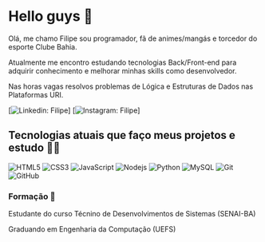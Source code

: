 # Hello guys 🖖


Olá, me chamo Filipe sou programador, fã de animes/mangás e torcedor do esporte Clube Bahia.

Atualmente me encontro estudando tecnologias Back/Front-end para adquirir conhecimento e melhorar minhas skills como desenvolvedor.

Nas horas vagas resolvos problemas de Lógica e Estruturas de Dados nas Plataformas URI.


[![Linkedin: Filipe](https://img.shields.io/badge/-Linkedin-blue?style=flat-square&logo=Linkedin&logoColor=white&link=https://www.linkedin.com/in/filipe-pereira-7137991a6/)]
[![Instagram: Filipe](https://img.shields.io/badge/-Instagram-orange?style=flat-square&logo=Instagram&logoColor=white&link=https://www.instagram.com/lipee.dev/)]


## Tecnologias atuais que faço meus projetos e estudo 👨‍💻 

![HTML5](https://img.shields.io/badge/-HTML5-E34F26?style=flat-square&logo=html5&logoColor=white)
![CSS3](https://img.shields.io/badge/-CSS3-lightgrey?style=flat-square&logo=css3)
![JavaScript](https://img.shields.io/badge/-JavaScript-black?style=flat-square&logo=javascript)
![Nodejs](https://img.shields.io/badge/-Nodejs-brightgreen?style=flat-square&logo=Node.js&logoColor=white)
![Python](https://img.shields.io/badge/-Python-yellow?style=flat-square&logo=python)
![MySQL](https://img.shields.io/badge/-MySQL-4479A1?style=flat-square&logo=mysql&logoColor=white)
![Git](https://img.shields.io/badge/-Git-black?style=flat-square&logo=git)
![GitHub](https://img.shields.io/badge/-GitHub-181717?style=flat-square&logo=github)

### Formação 📗

Estudante do curso Técnino de Desenvolvimentos de Sistemas (SENAI-BA)

Graduando em Engenharia da Computação (UEFS)

